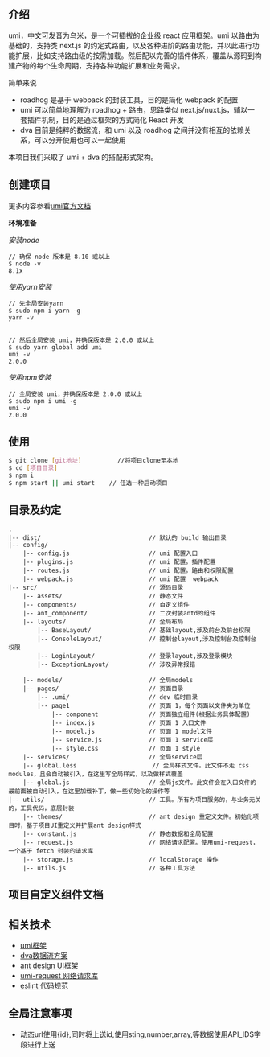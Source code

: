 ## 介绍
umi，中文可发音为乌米，是一个可插拔的企业级 react 应用框架。umi 以路由为基础的，支持类 next.js 的约定式路由，以及各种进阶的路由功能，并以此进行功能扩展，比如支持路由级的按需加载。然后配以完善的插件体系，覆盖从源码到构建产物的每个生命周期，支持各种功能扩展和业务需求。

简单来说

* roadhog 是基于 webpack 的封装工具，目的是简化 webpack 的配置
* umi 可以简单地理解为 roadhog + 路由，思路类似 next.js/nuxt.js，辅以一套插件机制，目的是通过框架的方式简化 React 开发
* dva 目前是纯粹的数据流，和 umi 以及 roadhog 之间并没有相互的依赖关系，可以分开使用也可以一起使用

本项目我们采取了 umi + dva 的搭配形式架构。

## 创建项目
更多内容参看[umi官方文档](https://umijs.org/zh/guide/getting-started.html#%E7%8E%AF%E5%A2%83%E5%87%86%E5%A4%87)

**环境准备**

*安装node*
```
// 确保 node 版本是 8.10 或以上
$ node -v         
8.1x
```

*使用yarn安装*
```
// 先全局安装yarn
$ sudo npm i yarn -g        
yarn -v


// 然后全局安装 umi，并确保版本是 2.0.0 或以上
$ sudo yarn global add umi
umi -v
2.0.0
```

*使用npm安装*
```
// 全局安装 umi，并确保版本是 2.0.0 或以上
$ sudo npm i umi -g
umi -v
2.0.0
```
## 使用

```bash
$ git clone [git地址]          //将项目clone至本地
$ cd [项目目录]
$ npm i
$ npm start || umi start    // 任选一种启动项目
```

## 目录及约定

```
.
|-- dist/                              // 默认的 build 输出目录
|-- config/
    |-- config.js                      // umi 配置入口
    |-- plugins.js                     // umi 配置。插件配置
    |-- routes.js                      // umi 配置。路由和权限配置
    |-- webpack.js                     // umi 配置  webpack
|-- src/                               // 源码目录
    |-- assets/                        // 静态文件
    |-- components/                    // 自定义组件
    |-- ant_component/                 // 二次封装antd的组件
    |-- layouts/                       // 全局布局
        |-- BaseLayout/                // 基础layout,涉及前台及前台权限
        |-- ConsoleLayout/             // 控制台layout,涉及控制台及控制台权限
        |-- LoginLayout/               // 登录layout,涉及登录模块
        |-- ExceptionLayout/           // 涉及异常报错

    |-- models/                        // 全局models
    |-- pages/                         // 页面目录
        |-- .umi/                      // dev 临时目录
        |-- page1                      // 页面 1，每个页面以文件夹为单位
            |-- component              // 页面独立组件(根据业务具体配置)
            |-- index.js               // 页面 1 入口文件
            |-- model.js               // 页面 1 model文件
            |-- service.js             // 页面 1 service层
            |-- style.css              // 页面 1 style
    |-- services/                      // 全局service层
    |-- global.less                     // 全局样式文件。此文件不走 css modules，且会自动被引入，在这里写全局样式，以及做样式覆盖
    |-- global.js                      // 全局js文件。此文件会在入口文件的最前面被自动引入，在这里加载补丁，做一些初始化的操作等
|-- utils/                             // 工具。所有为项目服务的，与业务无关的，工具代码，底层封装
    |-- themes/                        // ant design 重定义文件。初始化项目时，基于项目UI重定义并扩展ant design样式
    |-- constant.js                    // 静态数据和全局配置
    |-- request.js                     // 网络请求配置。使用umi-request，一个基于 fetch 封装的请求库
    |-- storage.js                     // localStorage 操作 
    |-- utils.js                       // 各种工具方法
```


## 项目自定义组件文档


## 相关技术

* [umi框架](https://umijs.org/zh/guide/)
* [dva数据流方案](https://dvajs.com/guide/#%E7%89%B9%E6%80%A7)
* [ant design UI框架](https://ant.design/docs/react/introduce-cn)
* [umi-request 网络请求库](http://npm.taobao.org/package/umi-request)
* [eslint 代码规范](https://eslint.org/)

## 全局注意事项
* 动态url使用{id},同时将上送id,使用sting,number,array,等数据使用API_IDS字段进行上送
